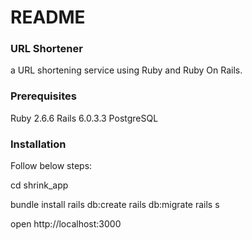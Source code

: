 # README

### URL Shortener
a URL shortening service using Ruby and Ruby On Rails.

### Prerequisites
Ruby 2.6.6
Rails 6.0.3.3
PostgreSQL

### Installation
Follow below steps:

cd shrink_app

bundle install
rails db:create
rails db:migrate
rails s

open http://localhost:3000
